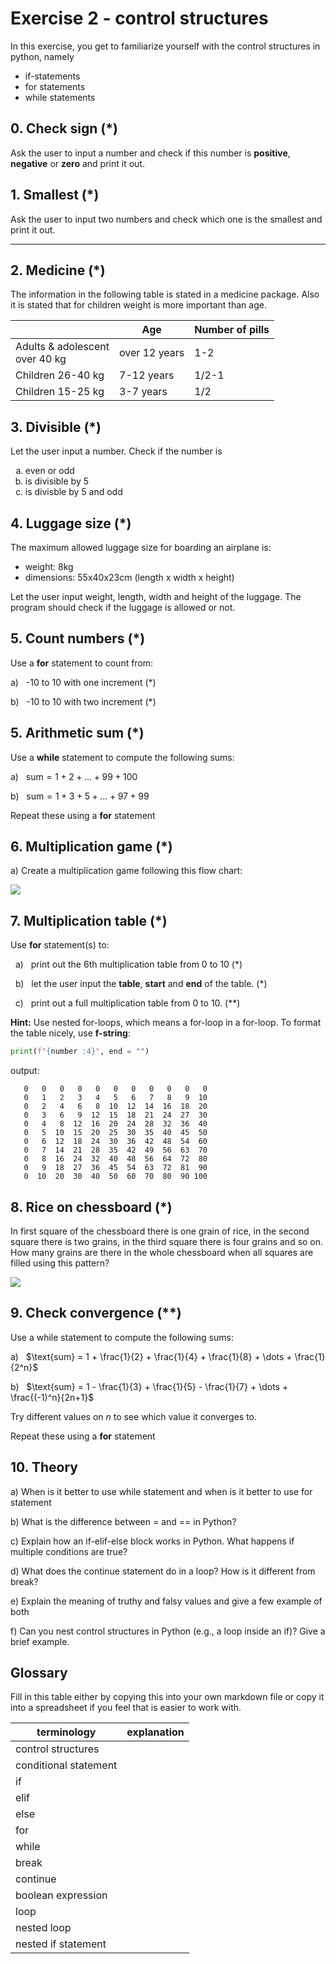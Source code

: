 # Exercise 2 - control structures

In this exercise, you get to familiarize yourself with the control structures in python, namely

- if-statements
- for statements
- while statements

## 0. Check sign (\*)

Ask the user to input a number and check if this number is **positive**, **negative** or **zero** and print it out.

## 1. Smallest (\*)

Ask the user to input two numbers and check which one is the smallest and print it out.

---

## 2. Medicine (\*)

The information in the following table is stated in a medicine package. Also it is stated that for children weight is more important than age.

<table >
<thead>
    <tr>
        <th></th>
        <th>Age</th>
        <th>Number of pills</th>
    </tr>
</thead>

<tbody>
  <tr>
    <td>Adults & adolescent <br>over 40 kg</td>
    <td>over 12 years</td>
    <td>1-2</td>
  </tr>

  <tr>
    <td>Children 26-40 kg</td>
    <td>7-12 years</td>
    <td>1/2-1</td>
  </tr>

  <tr>
    <td>Children 15-25 kg</td>
    <td>3-7 years</td>
    <td>1/2</td>
  </tr>
</tbody>
</table>

## 3. Divisible (\*)

Let the user input a number. Check if the number is

<ol type="a">
  <li>even or odd</li>
  <li>is divisible by 5</li>
  <li>is divisble by 5 and odd</li>
</ol>

## 4. Luggage size (\*)

The maximum allowed luggage size for boarding an airplane is:

- weight: 8kg
- dimensions: 55x40x23cm (length x width x height)

Let the user input weight, length, width and height of the luggage. The program should check if the luggage is allowed or not.

## 5. Count numbers (\*)

Use a **for** statement to count from:

a) &nbsp; -10 to 10 with one increment (\*)

b) &nbsp; -10 to 10 with two increment (\*)

## 5. Arithmetic sum (\*)

Use a **while** statement to compute the following sums:

a) &nbsp; $\text{sum} = 1 + 2 + \ldots + 99+ 100$

b) &nbsp; $\text{sum} = 1 + 3 + 5 + \ldots + 97 + 99$

Repeat these using a **for** statement

## 6. Multiplication game (\*)

a) Create a multiplication game following this flow chart:

<img src="https://github.com/kokchun/assets/blob/main/python/Multiplication_game.png?raw=true">

## 7. Multiplication table (\*)

Use **for** statement(s) to:

&nbsp; a) &nbsp; print out the 6th multiplication table from 0 to 10 (\*)

&nbsp; b) &nbsp; let the user input the **table**, **start** and **end** of the table. (\*)

&nbsp; c) &nbsp; print out a full multiplication table from 0 to 10. (\*\*)

**Hint:** Use nested for-loops, which means a for-loop in a for-loop. To format the table nicely, use **f-string**:

```python
print(f"{number :4}", end = "")
```

output:

```
   0   0   0   0   0   0   0   0   0   0   0
   0   1   2   3   4   5   6   7   8   9  10
   0   2   4   6   8  10  12  14  16  18  20
   0   3   6   9  12  15  18  21  24  27  30
   0   4   8  12  16  20  24  28  32  36  40
   0   5  10  15  20  25  30  35  40  45  50
   0   6  12  18  24  30  36  42  48  54  60
   0   7  14  21  28  35  42  49  56  63  70
   0   8  16  24  32  40  48  56  64  72  80
   0   9  18  27  36  45  54  63  72  81  90
   0  10  20  30  40  50  60  70  80  90 100
```

## 8. Rice on chessboard (\*)

In first square of the chessboard there is one grain of rice, in the second square there is two grains, in the third square there is four grains and so on. How many grains are there in the whole chessboard when all squares are filled using this pattern?

<img src="https://github.com/kokchun/assets/blob/main/python/chessboard.png?raw=true">

## 9. Check convergence (\*\*)

Use a while statement to compute the following sums:

a) &nbsp; $\text{sum} = 1 + \frac{1}{2} + \frac{1}{4} + \frac{1}{8} + \dots + \frac{1}{2^n}$

b) &nbsp; $\text{sum} = 1 - \frac{1}{3} + \frac{1}{5} - \frac{1}{7} + \dots + \frac{(-1)^n}{2n+1}$

Try different values on $n$ to see which value it converges to.

Repeat these using a **for** statement

## 10. Theory

a) When is it better to use while statement and when is it better to use for statement

b) What is the difference between = and == in Python?

c) Explain how an if-elif-else block works in Python. What happens if multiple conditions are true?

d) What does the continue statement do in a loop? How is it different from break?

e) Explain the meaning of truthy and falsy values and give a few example of both

f) Can you nest control structures in Python (e.g., a loop inside an if)? Give a brief example.

## Glossary

Fill in this table either by copying this into your own markdown file or copy it into a spreadsheet if you feel that is easier to work with.

| terminology           | explanation |
| --------------------- | ----------- |
| control structures    |             |
| conditional statement |             |
| if                    |             |
| elif                  |             |
| else                  |             |
| for                   |             |
| while                 |             |
| break                 |             |
| continue              |             |
| boolean expression    |             |
| loop                  |             |
| nested loop           |             |
| nested if statement   |             |

